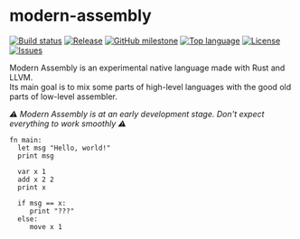 # modern-assembly
[![Build status](https://github.com/BoettcherDasOriginal/modern-assembly/workflows/rust-build/badge.svg)](#)
[![Release](https://img.shields.io/github/v/release/BoettcherDasOriginal/modern-assembly)](https://github.com/BoettcherDasOriginal/modern-assembly/releases/latest)
[![GitHub milestone](https://img.shields.io/github/milestones/progress-percent/BoettcherDasOriginal/modern-assembly/1)](https://github.com/BoettcherDasOriginal/modern-assembly/milestone/1)
[![Top language](https://img.shields.io/github/languages/top/BoettcherDasOriginal/modern-assembly)](https://github.com/BoettcherDasOriginal/modern-assembly/search?l=C%23)
[![License](https://img.shields.io/github/license/BoettcherDasOriginal/modern-assembly)](https://github.com/BoettcherDasOriginal/modern-assembly/blob/main/LICENSE)
[![Issues](https://img.shields.io/github/issues/BoettcherDasOriginal/modern-assembly)](https://github.com/BoettcherDasOriginal/modern-assembly/issues)

Modern Assembly is an experimental native language made with Rust and LLVM.<br>
Its main goal is to mix some parts of high-level languages with the good old parts of low-level assembler.

<em>⚠ Modern Assembly is at an early development stage. Don't expect everything to work smoothly ⚠</em>
```
fn main:
  let msg "Hello, world!"
  print msg
            
  var x 1
  add x 2 2
  print x

  if msg == x:
     print "???"
  else:
     move x 1
```
